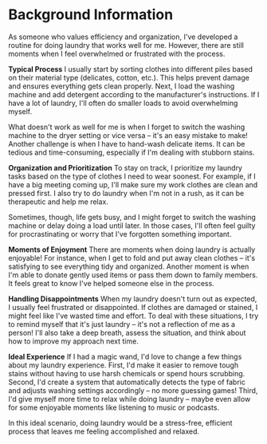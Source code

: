 # Background Information
As someone who values efficiency and organization, I've developed a routine for doing laundry that works well for me. However, there are still moments when I feel overwhelmed or frustrated with the process.

**Typical Process**
I usually start by sorting clothes into different piles based on their material type (delicates, cotton, etc.). This helps prevent damage and ensures everything gets clean properly. Next, I load the washing machine and add detergent according to the manufacturer's instructions. If I have a lot of laundry, I'll often do smaller loads to avoid overwhelming myself.

What doesn't work as well for me is when I forget to switch the washing machine to the dryer setting or vice versa – it's an easy mistake to make! Another challenge is when I have to hand-wash delicate items. It can be tedious and time-consuming, especially if I'm dealing with stubborn stains.

**Organization and Prioritization**
To stay on track, I prioritize my laundry tasks based on the type of clothes I need to wear soonest. For example, if I have a big meeting coming up, I'll make sure my work clothes are clean and pressed first. I also try to do laundry when I'm not in a rush, as it can be therapeutic and help me relax.

Sometimes, though, life gets busy, and I might forget to switch the washing machine or delay doing a load until later. In those cases, I'll often feel guilty for procrastinating or worry that I've forgotten something important.

**Moments of Enjoyment**
There are moments when doing laundry is actually enjoyable! For instance, when I get to fold and put away clean clothes – it's satisfying to see everything tidy and organized. Another moment is when I'm able to donate gently used items or pass them down to family members. It feels great to know I've helped someone else in the process.

**Handling Disappointments**
When my laundry doesn't turn out as expected, I usually feel frustrated or disappointed. If clothes are damaged or stained, I might feel like I've wasted time and effort. To deal with these situations, I try to remind myself that it's just laundry – it's not a reflection of me as a person! I'll also take a deep breath, assess the situation, and think about how to improve my approach next time.

**Ideal Experience**
If I had a magic wand, I'd love to change a few things about my laundry experience. First, I'd make it easier to remove tough stains without having to use harsh chemicals or spend hours scrubbing. Second, I'd create a system that automatically detects the type of fabric and adjusts washing settings accordingly – no more guessing games! Third, I'd give myself more time to relax while doing laundry – maybe even allow for some enjoyable moments like listening to music or podcasts.

In this ideal scenario, doing laundry would be a stress-free, efficient process that leaves me feeling accomplished and relaxed.